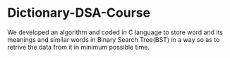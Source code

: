 # Dictionary-DSA-Course
We developed an algorithm and coded in C language to store word and its meanings and similar words in Binary Search Tree(BST) in a way so as to retrive the data from it in minimum possible time.
